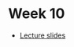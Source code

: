 # Week 10

* [Lecture slides](https://docs.google.com/presentation/d/1Br-f4nCurVOW9HNgCTmihvZQ1a1cAuPBUkti4YZHV9o/edit?usp=sharing)
